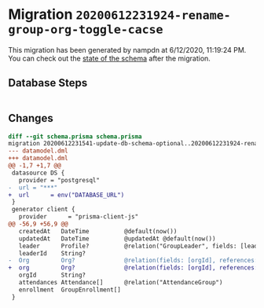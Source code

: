# Migration `20200612231924-rename-group-org-toggle-cacse`

This migration has been generated by nampdn at 6/12/2020, 11:19:24 PM.
You can check out the [state of the schema](./schema.prisma) after the migration.

## Database Steps

```sql

```

## Changes

```diff
diff --git schema.prisma schema.prisma
migration 20200612231541-update-db-schema-optional..20200612231924-rename-group-org-toggle-cacse
--- datamodel.dml
+++ datamodel.dml
@@ -1,7 +1,7 @@
 datasource DS {
   provider = "postgresql"
-  url = "***"
+  url      = env("DATABASE_URL")
 }
 generator client {
   provider      = "prisma-client-js"
@@ -56,9 +56,9 @@
   createdAt   DateTime          @default(now())
   updatedAt   DateTime          @updatedAt @default(now())
   leader      Profile?          @relation("GroupLeader", fields: [leaderId], references: [id])
   leaderId    String?
-  Org         Org?              @relation(fields: [orgId], references: [id])
+  org         Org?              @relation(fields: [orgId], references: [id])
   orgId       String?
   attendances Attendance[]      @relation("AttendanceGroup")
   enrollment  GroupEnrollment[]
 }
```


